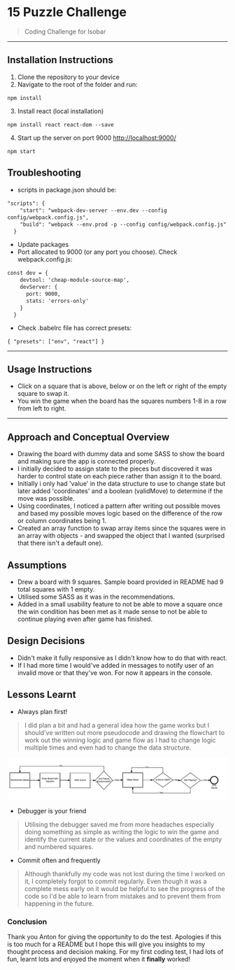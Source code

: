 # 15 Puzzle Challenge 
> Coding Challenge for Isobar
_____

## Installation Instructions
1. Clone the repository to your device
2. Navigate to the root of the folder and run:
```
npm install
```
3. Install react (local installation)
```
npm install react react-dom --save
```
4. Start up the server on port 9000
[http://localhost:9000/](http://localhost:9000/)
```
npm start
```
## Troubleshooting
- scripts in package.json should be:
```
"scripts": {
    "start": "webpack-dev-server --env.dev --config config/webpack.config.js",
    "build": "webpack --env.prod -p --config config/webpack.config.js"
  }
```
- Update packages
- Port allocated to 9000 (or any port you choose). Check webpack.config.js:
```
const dev = {
    devtool: 'cheap-module-source-map',
    devServer: {
      port: 9000,
      stats: 'errors-only'
    }
  }
```
- Check .babelrc file has correct presets:
```
{ "presets": ["env", "react"] }
```
_____
## Usage Instructions
- Click on a square that is above, below or on the left or right of the empty square to swap it.
- You win the game when the board has the squares numbers 1-8 in a row from left to right.
_____
## Approach and Conceptual Overview
- Drawing the board with dummy data and some SASS to show the board and making sure the app is connected properly.
- I initially decided to assign state to the pieces but discovered it was harder to control state on each piece rather than assign it to the board.
- Initially i only had 'value' in the data structure to use to change state but later added 'coordinates' and a boolean (validMove) to determine if the move was possible.
- Using coordinates, I noticed a pattern after writing out possible moves and based my possible moves logic based on the difference of the row or column coordinates being 1.
- Created an array function to swap array items since the squares were in an array with objects - and swapped the object that I wanted (surprised that there isn't a default one).

## Assumptions
- Drew a board with 9 squares. Sample board provided in README had 9 total squares with 1 empty.
- Utilised some SASS as it was in the recommendations.
- Added in a small usability feature to not be able to move a square once the win condition has been met as it made sense to not be able to continue playing even after game has finished.

## Design Decisions
- Didn't make it fully responsive as I didn't know how to do that with react.
- If I had more time I would've added in messages to notify user of an invalid move or that they've won. For now it appears in the console.

## Lessons Learnt
- Always plan first!  
> I did plan a bit and had a general idea how the game works but I should've written out more pseudocode and drawing the flowchart to work out the winning logic and game flow as I had to change logic multiple times and even had to change the data structure.  

![flowchart](https://raw.githubusercontent.com/Kangb0tmang/code-challenge-15-react/jon_kang_code_test/flowchart.jpg)

- Debugger is your friend  
> Utilising the debugger saved me from more headaches especially doing something as simple as writing the logic to win the game and identify the current state or the values and coordinates of the empty and numbered squares.
- Commit often and frequently  
> Although thankfully my code was not lost during the time I worked on it, I completely forgot to commit regularly. Even though it was a complete mess early on it would be helpful to see the progress of the code so I'd be able to learn from mistakes and to prevent them from happening in the future.

### Conclusion
Thank you Anton for giving the opportunity to do the test. Apologies if this is too much for a README but I hope this will give you insights to my thought process and decision making. For my first coding test, I had lots of fun, learnt lots and enjoyed the moment when it **finally** worked!
